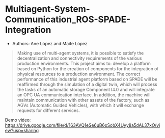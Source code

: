 # Multiagent-System-Communication_ROS-SPADE-Integration
- Authors: Ane López and Maite López

> Making use of multi-agent systems, it is possible to satisfy the decentralization and connectivity requirements of the various production environments. 
> This project aims to: develop a platform based on Python for the creation of components for the integration of physical resources to a production environment.
> The correct performance of this industrial agent platform based on SPADE will be reaffirmed through the simulation of a digital twin, which will process the tasks
> of an automatic storage Component I4.0 and will integrate an OPC UA communication interface. 
> In addition, the machine will maintain communication with other assets of the factory, such as AGVs (Automatic Guided Vehicles),
> with which it will exchange requests for different services.

Demo video: https://drive.google.com/file/d/163AVQ1eSe6uB6oSobX4Uyy8a5dAL37xO/view?usp=sharing
